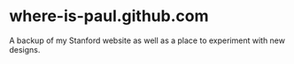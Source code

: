 where-is-paul.github.com
==================

A backup of my Stanford website as well as a place to experiment with new designs.
